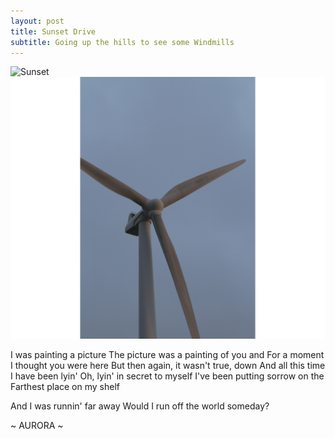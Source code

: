 ```yaml
---
layout: post
title: Sunset Drive
subtitle: Going up the hills to see some Windmills
---
```

![Sunset](/img/2021-09-30-img1.png1)
![Windmill](/img/2021-09-30-img2.png)

I was painting a picture
The picture was a painting of you and
For a moment I thought you were here
But then again, it wasn't true, down
And all this time I have been lyin'
Oh, lyin' in secret to myself
I've been putting sorrow on the
Farthest place on my shelf

And I was runnin' far away
Would I run off the world someday?

~ AURORA ~


